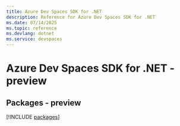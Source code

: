```yaml
---
title: Azure Dev Spaces SDK for .NET
description: Reference for Azure Dev Spaces SDK for .NET
ms.date: 07/14/2025
ms.topic: reference
ms.devlang: dotnet
ms.service: devspaces
---
```

# Azure Dev Spaces SDK for .NET - preview
## Packages - preview
[!INCLUDE [packages](dev-spaces-index.md)]